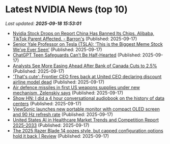# Latest NVIDIA News (top 10)
_Last updated: **2025-09-18 15:53:01**_

- [Nvidia Stock Drops on Report China Has Banned Its Chips. Alibaba, TikTok Parent Affected. - Barron's](https://slashdot.org/firehose.pl?op=view&amp;id=179321644) (Published: 2025-09-17)
- [Senior Yale Professor on Tesla (TSLA): ‘This is the Biggest Meme Stock We’ve Ever Seen’](https://finance.yahoo.com/news/senior-yale-professor-tesla-tsla-154824047.html) (Published: 2025-09-17)
- [ChatGPT Teen Safeguards Can’t Be Half-Hearted](https://biztoc.com/x/5476722845317fb3) (Published: 2025-09-17)
- [Analysts See More Easing Ahead After Bank of Canada Cuts to 2.5%](https://biztoc.com/x/ac41bdda15df6725) (Published: 2025-09-17)
- ['That's cute': Frontier CEO fires back at United CEO declaring discount airline model dead](https://biztoc.com/x/1638bbfc7b7224b7) (Published: 2025-09-17)
- [Air defence missiles in first US weapons supplies under new mechanism, Zelenskiy says](https://biztoc.com/x/868eef7fe28aafb9) (Published: 2025-09-17)
- [Show HN: I did a 4 hour conversational audiobook on the history of data centers](https://www.stepchange.show/p/data-centers-the-hidden-backbone) (Published: 2025-09-17)
- [ViewSonic launches new portable monitor with compact OLED screen and 90 Hz refresh rate](https://www.notebookcheck.net/ViewSonic-launches-new-portable-monitor-with-compact-OLED-screen-and-90-Hz-refresh-rate.1117046.0.html) (Published: 2025-09-17)
- [United States AI in Healthcare Market Trends and Competition Report 2025-2033](https://www.globenewswire.com/news-release/2025/09/17/3151864/28124/en/United-States-AI-in-Healthcare-Market-Trends-and-Competition-Report-2025-2033.html) (Published: 2025-09-17)
- [The 2025 Razer Blade 14 oozes style, but capped configuration options hold it back | Review](https://www.gamesradar.com/hardware/laptops/razer-blade-14-2025-review/) (Published: 2025-09-17)
